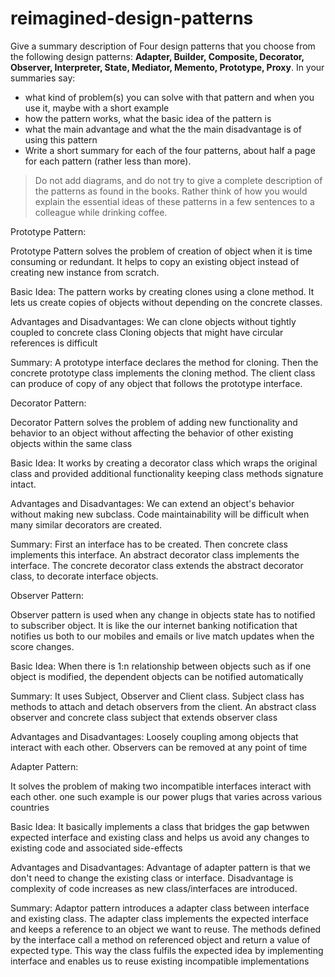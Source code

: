 # reimagined-design-patterns

Give a summary description of Four design patterns that you choose from the following design patterns: **Adapter,  Builder, Composite, Decorator, Observer, Interpreter, State, Mediator, Memento, Prototype, Proxy**. In your summaries say:

- what kind of problem(s) you can solve with that pattern and when you use it, maybe with a short example
- how the pattern works, what the basic idea of the pattern is
- what the main advantage and what the the main disadvantage is of using this pattern
- Write a short summary for each of the four patterns, about half a page for each pattern (rather less than more). 

> Do not add diagrams, and do not try to give a complete description of the patterns as found in the books. Rather think of how you would explain the essential ideas of these patterns in a few sentences to a colleague while drinking coffee.
> 

Prototype Pattern:

Prototype Pattern solves the problem of creation of object when it is time consuming or redundant. It helps to copy an existing object instead of creating new instance from scratch.

Basic Idea:
The pattern works by creating clones using a clone method. It lets us create copies of objects without depending on the concrete classes.

Advantages and Disadvantages:
We can clone objects without tightly coupled to concrete class
Cloning objects that might have circular references is difficult

Summary: 
A prototype interface declares the method for cloning. Then the concrete prototype class implements the cloning method. The client class can produce of copy of any object that follows the prototype interface.

Decorator Pattern:

Decorator Pattern solves the problem of adding new functionality and behavior to an object without affecting the behavior of other existing objects within the same class

Basic Idea:
It works by creating a decorator class which wraps the original class and provided additional functionality keeping class methods signature intact.

Advantages and Disadvantages:
We can extend an object's behavior without making new subclass. Code maintainability will be difficult when many similar decorators are created.

Summary:
First an interface has to be created. Then concrete class implements this interface. An abstract decorator class implements the interface. The concrete decorator class extends the abstract decorator class, to decorate interface objects.

Observer Pattern:

Observer pattern is used when any change in objects state has to notified to subscriber object. It is like the our internet banking notification that notifies us both to our mobiles and emails or live match updates when the score changes.

Basic Idea:
When there is 1:n relationship between objects such as if one object is modified, the dependent objects can be notified automatically

Summary:
It uses Subject, Observer and Client class. Subject class has methods to attach and detach observers from the client. An abstract class observer and concrete class subject that extends observer class

Advantages and Disadvantages:
Loosely coupling among objects that interact with each other. Observers can be removed at any point of time

Adapter Pattern:

It solves the problem of making two incompatible interfaces interact with each other. one such example is our power plugs that varies across various countries

Basic Idea:
It basically implements a class that bridges the gap betwwen expected interface and existing class and helps us avoid any changes to existing code and associated side-effects

Advantages and Disadvantages:
Advantage of adapter pattern is that we don't need to change the existing class or interface. Disadvantage is complexity of code increases as new class/interfaces are introduced.

Summary:
Adaptor pattern introduces a adapter class between interface and existing class. The adapter class implements the expected interface and keeps a reference to an object we want to reuse. The methods defined by the interface call a method on referenced object and return a value of expected type. This way the class fulfils the expected idea by implementing interface and enables us to reuse existing incompatible implementations









